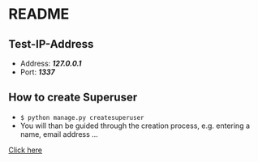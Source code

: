 # __README__


## Test-IP-Address
  - Address: __*127.0.0.1*__ 
  - Port: __*1337*__

## How to create Superuser
  - `$ python manage.py createsuperuser`
  - You will than be guided through the creation process, e.g. entering a name, email address ...
  
[Click here](http://127.0.0.1:1337)
